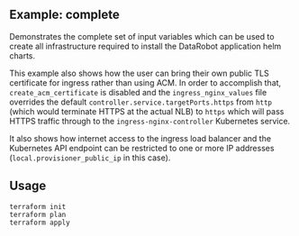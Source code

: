 ## Example: complete
Demonstrates the complete set of input variables which can be used to create all infrastructure required to install the DataRobot application helm charts.

This example also shows how the user can bring their own public TLS certificate for ingress rather than using ACM. In order to accomplish that, `create_acm_certificate` is disabled and the `ingress_nginx_values` file overrides the default `controller.service.targetPorts.https` from `http` (which would terminate HTTPS at the actual NLB) to `https` which will pass HTTPS traffic through to the `ingress-nginx-controller` Kubernetes service.

It also shows how internet access to the ingress load balancer and the Kubernetes API endpoint can be restricted to one or more IP addresses (`local.provisioner_public_ip` in this case).

## Usage
```
terraform init
terraform plan
terraform apply
```
